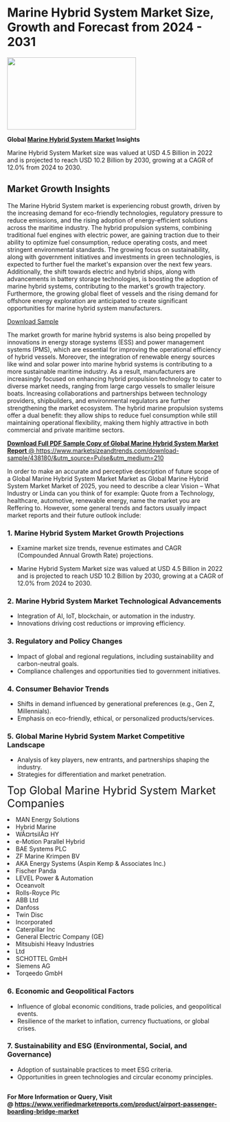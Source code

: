 <H1>Marine Hybrid System Market Size, Growth and Forecast from 2024 - 2031</H1><img class="aligncenter size-medium wp-image-584254" src="https://thirdeyenews.in/wp-content/uploads/2024/09/Global-Market-Research-300x168.jpeg" alt="" width="300" height="168" /><p><strong>Global&nbsp;<a href="https://www.marketsizeandtrends.com/download-sample/438180/&amp;utm_source=Pulse&amp;utm_medium=210">Marine Hybrid System Market</a> Insights</strong></p><p>Marine Hybrid System Market size was valued at USD 4.5 Billion in 2022 and is projected to reach USD 10.2 Billion by 2030, growing at a CAGR of 12.0% from 2024 to 2030.</p><p><h2>Market Growth Insights</h2> <p>The Marine Hybrid System market is experiencing robust growth, driven by the increasing demand for eco-friendly technologies, regulatory pressure to reduce emissions, and the rising adoption of energy-efficient solutions across the maritime industry. The hybrid propulsion systems, combining traditional fuel engines with electric power, are gaining traction due to their ability to optimize fuel consumption, reduce operating costs, and meet stringent environmental standards. The growing focus on sustainability, along with government initiatives and investments in green technologies, is expected to further fuel the market's expansion over the next few years. Additionally, the shift towards electric and hybrid ships, along with advancements in battery storage technologies, is boosting the adoption of marine hybrid systems, contributing to the market's growth trajectory. Furthermore, the growing global fleet of vessels and the rising demand for offshore energy exploration are anticipated to create significant opportunities for marine hybrid system manufacturers.</p> <p><a href="#">Download Sample</a></p> <p>The market growth for marine hybrid systems is also being propelled by innovations in energy storage systems (ESS) and power management systems (PMS), which are essential for improving the operational efficiency of hybrid vessels. Moreover, the integration of renewable energy sources like wind and solar power into marine hybrid systems is contributing to a more sustainable maritime industry. As a result, manufacturers are increasingly focused on enhancing hybrid propulsion technology to cater to diverse market needs, ranging from large cargo vessels to smaller leisure boats. Increasing collaborations and partnerships between technology providers, shipbuilders, and environmental regulators are further strengthening the market ecosystem. The hybrid marine propulsion systems offer a dual benefit: they allow ships to reduce fuel consumption while still maintaining operational flexibility, making them highly attractive in both commercial and private maritime sectors.</p> <p><a href="#"></p><p><span class=""><strong>Download Full PDF Sample Copy of Global Marine Hybrid System Market Report</strong> @ <a href="https://www.marketsizeandtrends.com/download-sample/438180/&amp;utm_source=Pulse&amp;utm_medium=210" target="_blank">https://www.marketsizeandtrends.com/download-sample/438180/&amp;utm_source=Pulse&amp;utm_medium=210</a></span></p><p>In order to make an accurate and perceptive description of future scope of a Global&nbsp;Marine Hybrid System Market Market as Global&nbsp;Marine Hybrid System Market Market of 2025, you need to describe a clear Vision &ndash; What Industry or Linda can you think of for example: Quote from a Technology, healthcare, automotive, renewable energy, name the market you are Reffering to. However, some general trends and factors usually impact market reports and their future outlook include:</p><h3>1.&nbsp;<strong>Marine Hybrid System Market Growth Projections</strong></h3><ul><li>Examine market size trends, revenue estimates and CAGR (Compounded Annual Growth Rate) projections.</li><li><p>Marine Hybrid System Market size was valued at USD 4.5 Billion in 2022 and is projected to reach USD 10.2 Billion by 2030, growing at a CAGR of 12.0% from 2024 to 2030.</p></li></ul><h3>2.&nbsp;<strong>Marine Hybrid System Market Technological Advancements</strong></h3><ul><li>Integration of AI, IoT, blockchain, or automation in the industry.</li><li>Innovations driving cost reductions or improving efficiency.</li></ul><h3>3.&nbsp;<strong>Regulatory and Policy Changes</strong></h3><ul><li>Impact of global and regional regulations, including sustainability and carbon-neutral goals.</li><li>Compliance challenges and opportunities tied to government initiatives.</li></ul><h3>4.&nbsp;<strong>Consumer Behavior Trends</strong></h3><ul><li>Shifts in demand influenced by generational preferences (e.g., Gen Z, Millennials).</li><li>Emphasis on eco-friendly, ethical, or personalized products/services.</li></ul><h3>5.&nbsp;<strong>Global Marine Hybrid System Market Competitive Landscape</strong></h3><ul><li>Analysis of key players, new entrants, and partnerships shaping the industry.</li><li>Strategies for differentiation and market penetration.</li></ul><p data-pm-slice="1 1 []"><span style="color: inherit; font-family: inherit; font-size: 25px;">Top Global Marine Hybrid System Market Companies</span></p><div class="" data-test-id=""><p><li>MAN Energy Solutions</li><li> Hybrid Marine</li><li> WÃ¤rtsilÃ¤ HY</li><li> e-Motion Parallel Hybrid</li><li> BAE Systems PLC</li><li> ZF Marine Krimpen BV</li><li> AKA Energy Systems (Aspin Kemp & Associates Inc.)</li><li> Fischer Panda</li><li> LEVEL Power & Automation</li><li> Oceanvolt</li><li> Rolls-Royce Plc</li><li> ABB Ltd</li><li> Danfoss</li><li> Twin Disc</li><li> Incorporated</li><li> Caterpillar Inc</li><li> General Electric Company (GE)</li><li> Mitsubishi Heavy Industries</li><li> Ltd</li><li> SCHOTTEL GmbH</li><li> Siemens AG</li><li> Torqeedo GmbH</li></p></div><h3>6.&nbsp;<strong>Economic and Geopolitical Factors</strong></h3><ul><li>Influence of global economic conditions, trade policies, and geopolitical events.</li><li>Resilience of the market to inflation, currency fluctuations, or global crises.</li></ul><h3>7.&nbsp;<strong>Sustainability and ESG (Environmental, Social, and Governance)</strong></h3><ul><li>Adoption of sustainable practices to meet ESG criteria.</li><li>Opportunities in green technologies and circular economy principles.</li></ul><h2><strong style="font-size: 14px;">For More Information or Query, Visit @&nbsp;</strong><a style="background-color: #ffffff; font-size: 14px;" href="https://www.marketsizeandtrends.com/report/marine-hybrid-system-market/" target="_blank">https://www.verifiedmarketreports.com/product/airport-passenger-boarding-bridge-market</a></h2>
